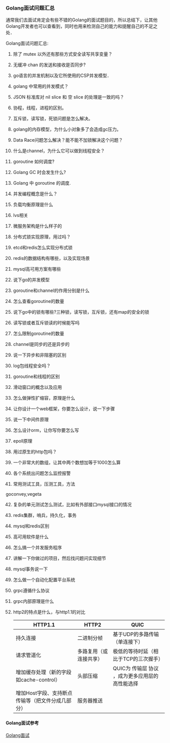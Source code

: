 ### Golang面试问题汇总

通常我们去面试肯定会有些不错的Golang的面试题目的，所以总结下，让其他Golang开发者也可以查看到，同时也用来检测自己的能力和提醒自己的不足之处．

Golang面试问题汇总:

1. 除了 mutex 以外还有那些方式安全读写共享变量？

2. 无缓冲 chan 的发送和接收是否同步?

3. go语言的并发机制以及它所使用的CSP并发模型．

4. golang 中常用的并发模式？

5. JSON 标准库对 nil slice 和 空 slice 的处理是一致的吗？　

6. 协程，线程，进程的区别。

7. 互斥锁，读写锁，死锁问题是怎么解决。

8. golang的内存模型，为什么小对象多了会造成gc压力。

9. Data Race问题怎么解决？能不能不加锁解决这个问题？

10. 什么是channel，为什么它可以做到线程安全？

11. goroutine 如何调度?

12. Golang GC 时会发生什么?

13. Golang 中 goroutine 的调度.

14. 并发编程概念是什么？

15. 负载均衡原理是什么

16. lvs相关

17. 微服务架构是什么样子的

18. 分布式锁实现原理，用过吗？

19. etcd和redis怎么实现分布式锁

20. redis的数据结构有哪些，以及实现场景

21. mysql高可用方案有哪些

22. 说下go的并发模型

23. goroutine和channel的作用分别是什么

24. 怎么查看goroutine的数量

25. 说下go中的锁有哪些?三种锁，读写锁，互斥锁，还有map的安全的锁

26. 读写锁或者互斥锁读的时候能写吗

27. 怎么限制goroutine的数量

28. channel是同步的还是异步的

29. 说一下异步和非阻塞的区别

30. log包线程安全吗？

31. goroutine和线程的区别

32. 滑动窗口的概念以及应用

33. 怎么做弹性扩缩容，原理是什么

34. 让你设计一个web框架，你要怎么设计，说一下步骤

35. 说一下中间件原理

36. 怎么设计orm，让你写你要怎么写

37. epoll原理

38. 用过原生的http包吗？

39. 一个非常大的数组，让其中两个数想加等于1000怎么算

40. 各个系统出问题怎么监控报警

41. 常用测试工具，压测工具，方法

goconvey,vegeta

42. 复杂的单元测试怎么测试，比如有外部接口mysql接口的情况

43. redis集群，哨兵，持久化，事务

44. mysql和redis区别

45. 高可用软件是什么

46. 怎么搞一个并发服务程序

47. 讲解一下你做过的项目，然后找问题问实现细节

48. mysql事务说一下

49. 怎么做一个自动化配置平台系统

50. grpc遵循什么协议

51. grpc内部原理是什么

52. http2的特点是什么，与http1.1的对比

    | HTTP1.1                    | HTTP2       | QUIC                        |
    | -------------------------- | ----------- | --------------------------- |
    | 持久连接                       | 二进制分帧       | 基于UDP的多路传输（单连接下）            |
    | 请求管道化                      | 多路复用（或连接共享） | 极低的等待时延（相比于TCP的三次握手）        |
    | 增加缓存处理（新的字段如cache-control） | 头部压缩        | QUIC为 传输层 协议 ，成为更多应用层的高性能选择 |
    | 增加Host字段、支持断点传输等（把文件分成几部分） | 服务器推送       |                             |


#### Golang面试参考
 [Golang面试](http://m.nowcoder.com/discuss/145338?type=2&order=0&pos=6&page=1&headNav=www&from=singlemessage&isappinstalled=0)
